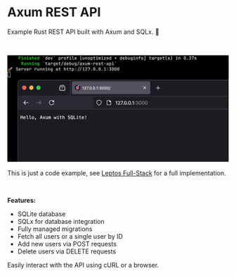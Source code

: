 # Axum REST API

Example Rust REST API built with Axum and SQLx. 🤝

<br>

![Axum REST API](preview.png)

This is just a code example, see [Leptos Full-Stack](https://github.com/hexensemble/leptos-full-stack) for a full implementation.

<br>

**Features:**

- SQLite database
- SQLx for database integration
- Fully managed migrations
- Fetch all users or a single user by ID
- Add new users via POST requests
- Delete users via DELETE requests

Easily interact with the API using cURL or a browser.
